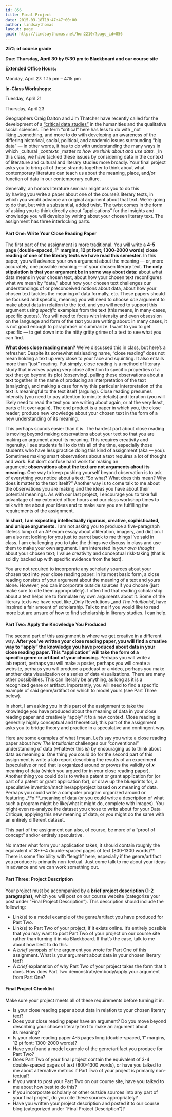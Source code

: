 ```yaml
---
id: 856
title: Final Project
date: 2015-03-18T19:47:47+00:00
author: lindsaythomas
layout: page
guid: http://lindsaythomas.net/hon2210/?page_id=856
---
```

**25% of course grade**

**Due: Thursday, April 30 by 9:30 pm to Blackboard and our course site**

**Extended Office Hours:**

Monday, April 27: 1:15 pm &#8211; 4:15 pm

**In-Class Workshops:**

Tuesday, April 21

Thursday, April 23

Geographers Craig Dalton and Jim Thatcher have recently called for the development of a <a href="http://societyandspace.com/material/commentaries/craig-dalton-and-jim-thatcher-what-does-a-critical-data-studies-look-like-and-why-do-we-care-seven-points-for-a-critical-approach-to-big-data/" target="_blank">&#8220;critical data studies&#8221;</a> in the humanities and the qualitative social sciences. The term &#8220;critical&#8221; here has less to do with _not liking _something, and more to do with developing an awareness of the differing historical, social, political, and academic issues surrounding &#8220;big data&#8221; &#8212; in other words, it has to do with understanding the many ways in which _cultural __contexts_ _matter _to how we think about and use data._ _In this class, we have tackled these issues by considering data in the context of literature and cultural and literary studies more broadly. Your final project asks you to bring all of these strands together to think about what contemporary literature can teach us about the meaning, place, and/or function of data in our contemporary culture.

Generally, an honors literature seminar might ask you to do this by having you write a paper about one of the course&#8217;s literary texts, in which you would advance an original argument about that text. We&#8217;re going to do that, but with a substantial, added twist. The twist comes in the form of asking you to think directly about &#8220;applications&#8221; for the insights and knowledge you will develop by writing about your chosen literary text. The assignment has three interlocking parts.

#### Part One: Write Your Close Reading Paper

The first part of the assignment is more traditional. You will write a **4-5 page (double-spaced, 1&#8243; margins, 12 pt font; 1300-2000 words) close reading of one of the literary texts we have read this semester**. In this paper, you will advance your own argument about the meaning &#8212; or, more accurately, one possible meaning &#8212; of your chosen literary text. **The only stipulation is that your argument be in some way about data:** about what data means in your chosen text, about how your chosen text reconfigures what we mean by &#8220;data,&#8221; about how your chosen text challenges our understandings of or preconceived notions about data, about how your chosen text tackles the meaning of data formally, etc. These papers should be focused and specific, meaning you will need to choose _one_ argument to make about data in relation to the text, and you will need to support this argument using _specific_ examples from the text (this means, in many cases, specific quotes). You will need to focus with intensity and even obsession on the language and form of the text you are writing about: in many cases, it is not good enough to paraphrase or summarize. I want to you to get specific &#8212; to get down into the nitty gritty grime of a text to see what you can find.

**What does close reading mean?** We&#8217;ve discussed this in class, but here&#8217;s a refresher: Despite its somewhat misleading name, &#8220;close reading&#8221; does not mean holding a text up very close to your face and squinting. It also entails more than &#8220;just&#8221; reading. Put simply, close reading is a method of literary study that involves paying very close attention to specific properties of a text that go beyond its plot (observing), pulling these observations about a text together in the name of producing an interpretation of the text (analyzing), and making a case for why this particular interpretation of the text is meaningful to the text itself (arguing). Close reading presumes intensity (you need to pay attention to minute details) and iteration (you will likely need to read the text you are writing about again, or at the very least, parts of it over again). The end product is a paper in which you, the close reader, produce new knowledge about your chosen text in the form of a new understanding of its meaning.

This perhaps sounds easier than it is. The hardest part about close reading is moving beyond making observations about your text so that you are making an argument about its meaning. This requires creativity and ingenuity. I see students fail to do this all of the time, especially those students who have less practice doing this kind of assignment (aka &#8212; you). Sometimes making smart observations about a text requires a lot of thought and work. But don&#8217;t confuse hard work for making an argument: **observations about the text are not arguments about its meaning.** One way to keep pushing yourself beyond observation is to ask of everything you notice about a text: &#8220;So what? What does this mean? Why does it matter to the text itself?&#8221; Another way is to come talk to me about the observations you are making and the ideas you have about their potential meanings. As with our last project, I encourage you to take full advantage of my extended office hours and our class workshop times to talk with me about your ideas and to make sure you are fulfilling the requirements of the assignment.

**In short, I am expecting intellectually rigorous, creative, sophisticated, and unique arguments.** I am not asking you to produce a five-paragraph lifeless lump of an AP exam essay about alliteration, imagery, and diction. I am also not looking for you just to parrot back to me things I&#8217;ve said in class. I am challenging you to take the things we discuss in class and use them to make your own argument. I am interested in _your own thought_ about your chosen text; I value creativity and conceptual risk-taking (that is solidly backed up with specific evidence from the text).

You are not required to incorporate any scholarly sources about your chosen text into your close reading paper: in its most basic form, a close reading consists of your argument about the meaning of a text and yours alone. However, you can incorporate outside sources if you choose (just make sure to cite them appropriately). I often find that reading scholarship about a text helps me to formulate my own arguments about it. Some of the literary texts we have read, like _Only Revolutions _and _The Intuitionist_, have inspired a fair amount of scholarship. Talk to me if you would like to read more but are unsure of how to find scholarship in literary studies. I can help.

#### Part Two: Apply the Knowledge You Produced

The second part of this assignment is where we get creative in a different way. **After you&#8217;ve written your close reading paper, you will find a creative way to &#8220;apply&#8221; the knowledge you have produced about data in your close reading paper. This &#8220;application&#8221; will take the form of a specific genre or artifact of your choosing.** Perhaps you will write a lab report, perhaps you will make a poster, perhaps you will create a website, perhaps you will produce a podcast or a video, perhaps you make another data visualization or a series of data visualizations. There are many other possibilities. This can literally be anything, as long as it is a recognized genre or artifact. Importantly, you will need to find a specific example of said genre/artifact on which to model yours (see Part Three below).

In short, I am asking you in this part of the assignment to take the knowledge you have produced about the meaning of data in your close reading paper and creatively &#8220;apply&#8221; it to a new context. Close reading is generally highly conceptual and theoretical; this part of the assignment asks you to bridge theory and practice in a speculative and contingent way.

Here are some examples of what I mean. Let&#8217;s say you write a close reading paper about how _The Intuitionist_ challenges our &#8220;conventional&#8221; understanding of data (whatever this is) by encouraging us to think about data as meaning _**x**_. One thing you could do for the second part of this assignment is write a lab report describing the results of an experiment (speculative or not) that is organized around or proves the validity of _**x**_ meaning of data (which you argued for in your close reading paper). Another thing you could do is to write a patent or grant application for (or part of a patent or grant application for), or draw up the blueprints for, a speculative invention/machine/app/project based on _**x**_ meaning of data. Perhaps you could write a computer program organized around or featuring _**x **_meaning of data (or you could write a description of what such a program might be like/what it might do, complete with images). You might even re-analyze the dataset you chose to write about for your Data Critique, applying this new meaning of data, or you might do the same with an entirely different dataset.

This part of the assignment can also, of course, be more of a &#8220;proof of concept&#8221; and/or entirely speculative.

No matter what form your application takes, it should contain roughly the equivalent of **3****-4 double-spaced pages of text (800-1300 words)**. There is some flexibility with &#8220;length&#8221; here, especially if the genre/artifact you produce is primarily non-textual. Just come talk to me about your ideas in advance and we can work something out.

#### Part Three: Project Description

Your project must be accompanied by a **brief project description (1-2 paragraphs),** which you will post on our course website (categorize your post under &#8220;Final Project Description&#8221;). This description should include the following:

  * Link(s) to a model example of the genre/artifact you have produced for Part Two.
  * Link(s) to Part Two of your project, if it exists online. It&#8217;s entirely possible that you may want to post Part Two of your project on our course site rather than turning it in via Blackboard. If that&#8217;s the case, talk to me about how best to do this.
  * A _brief_ synopsis of the argument you wrote for Part One of this assignment. What is your argument about data in your chosen literary text?
  * A _brief_ explanation of why Part Two of your project takes the form that it does. How does Part Two demonstrate/embody/apply your argument from Part One?

#### Final Project Checklist

Make sure your project meets all of these requirements before turning it in:

  * Is your close reading paper about data in relation to your chosen literary text?
  * Does your close reading paper have an argument? Do you move beyond describing your chosen literary text to make an argument about its meaning?
  * Is your close reading paper 4-5 pages long (double-spaced, 1&#8243; margins, 12 pt font; 1300-2000 words)?
  * Have you found a model example of the genre/artifact you produce for Part Two?
  * Does Part Two of your final project contain the equivalent of 3-4 double-spaced pages of text (800-1300 words), or have you talked to me about alternative metrics if Part Two of your project is primarily non-textual?
  * If you want to post your Part Two on our course site, have you talked to me about how best to do this?
  * If you incorporate scholarly or other outside sources into any part of your final project, do you cite these sources appropriately?
  * Have you written your project description and posted it to our course blog (categorized under &#8220;Final Project Description&#8221;)?
